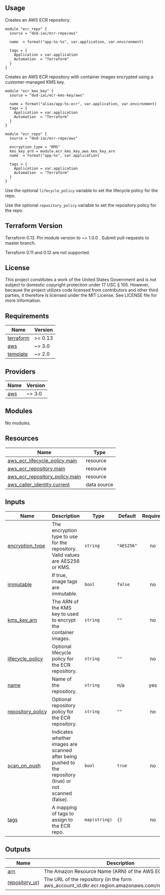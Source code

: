 <!-- BEGINNING OF PRE-COMMIT-TERRAFORM DOCS HOOK -->
## Usage

Creates an AWS ECR repository.

```hcl
module "ecr_repo" {
  source = "dod-iac/ecr-repo/aws"

  name  = format("app-%s-%s", var.application, var.environment)

  tags = {
    Application = var.application
    Automation  = "Terraform"
  }
}
```

Creates an AWS ECR repository with container images encrypted using a customer-managed KMS key.

```hcl
module "ecr_kms_key" {
  source = "dod-iac/ecr-kms-key/aws"

  name = format("alias/app-%s-ecr", var.application, var.environment)
  tags = {
    Application = var.application
    Automation  = "Terraform"
  }
}

module "ecr_repo" {
  source = "dod-iac/ecr-repo/aws"

  encryption_type = "KMS"
  kms_key_arn = module.ecr_kms_key.aws_kms_key_arn
  name  = format("app-%s", var.application)

  tags = {
    Application = var.application
    Automation  = "Terraform"
  }
}
```

Use the optional `lifecycle_policy` variable to set the lifecycle policy for the repo.

Use the optional `repository_policy` variable to set the repository policy for the repo.

## Terraform Version

Terraform 0.13. Pin module version to ~> 1.0.0 . Submit pull-requests to master branch.

Terraform 0.11 and 0.12 are not supported.

## License

This project constitutes a work of the United States Government and is not subject to domestic copyright protection under 17 USC § 105.  However, because the project utilizes code licensed from contributors and other third parties, it therefore is licensed under the MIT License.  See LICENSE file for more information.

## Requirements

| Name | Version |
|------|---------|
| <a name="requirement_terraform"></a> [terraform](#requirement\_terraform) | >= 0.13 |
| <a name="requirement_aws"></a> [aws](#requirement\_aws) | ~> 3.0 |
| <a name="requirement_template"></a> [template](#requirement\_template) | ~> 2.0 |

## Providers

| Name | Version |
|------|---------|
| <a name="provider_aws"></a> [aws](#provider\_aws) | ~> 3.0 |

## Modules

No modules.

## Resources

| Name | Type |
|------|------|
| [aws_ecr_lifecycle_policy.main](https://registry.terraform.io/providers/hashicorp/aws/latest/docs/resources/ecr_lifecycle_policy) | resource |
| [aws_ecr_repository.main](https://registry.terraform.io/providers/hashicorp/aws/latest/docs/resources/ecr_repository) | resource |
| [aws_ecr_repository_policy.main](https://registry.terraform.io/providers/hashicorp/aws/latest/docs/resources/ecr_repository_policy) | resource |
| [aws_caller_identity.current](https://registry.terraform.io/providers/hashicorp/aws/latest/docs/data-sources/caller_identity) | data source |

## Inputs

| Name | Description | Type | Default | Required |
|------|-------------|------|---------|:--------:|
| <a name="input_encryption_type"></a> [encryption\_type](#input\_encryption\_type) | The encryption type to use for the repository. Valid values are AES256 or KMS. | `string` | `"AES256"` | no |
| <a name="input_immutable"></a> [immutable](#input\_immutable) | If true, image tags are immutable. | `bool` | `false` | no |
| <a name="input_kms_key_arn"></a> [kms\_key\_arn](#input\_kms\_key\_arn) | The ARN of the KMS key to used to encrypt the container images. | `string` | `""` | no |
| <a name="input_lifecycle_policy"></a> [lifecycle\_policy](#input\_lifecycle\_policy) | Optional lifecycle policy for the ECR repository. | `string` | `""` | no |
| <a name="input_name"></a> [name](#input\_name) | Name of the repository. | `string` | n/a | yes |
| <a name="input_repository_policy"></a> [repository\_policy](#input\_repository\_policy) | Optional repository policy for the ECR repository. | `string` | `""` | no |
| <a name="input_scan_on_push"></a> [scan\_on\_push](#input\_scan\_on\_push) | Indicates whether images are scanned after being pushed to the repository (true) or not scanned (false). | `bool` | `true` | no |
| <a name="input_tags"></a> [tags](#input\_tags) | A mapping of tags to assign to the ECR repo. | `map(string)` | `{}` | no |

## Outputs

| Name | Description |
|------|-------------|
| <a name="output_arn"></a> [arn](#output\_arn) | The Amazon Resource Name (ARN) of the AWS ECR repo. |
| <a name="output_repository_url"></a> [repository\_url](#output\_repository\_url) | The URL of the repository (in the form aws\_account\_id.dkr.ecr.region.amazonaws.com/repositoryName). |
<!-- END OF PRE-COMMIT-TERRAFORM DOCS HOOK -->

